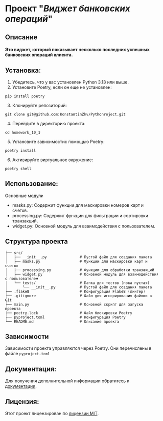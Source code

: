 # Проект "*Виджет банковских операций*"
 
## Описание
#### Это виджет, который показывает несколько последних успешных банковских операций клиента.


## Установка:
1. Убедитесь, что у вас установлен Python 3.13 или выше.
2. Установите Poetry, если он еще не установлен:
```
pip install poetry
```
3. Клонируйте репозиторий:
```
git clone git@github.com:KonstantinZkv/Pythonroject.git
```
4. Перейдите в директорию проекта:
```
cd homework_10_1
```
5. Установите зависимостис помощью Poetry:
```
poetry install
```
6. Активируйте виртуальное окружение:
```
poetry shell
```

## Использование:

Основные модули
* masks.py: Содержит функции для маскировки номеров карт и счетов.
* processing.py: Содержит функции для фильтрации и сортировки транзакций.
* widget.py: Основной модуль для взаимодействия с пользователем.


## Структура проекта

```
├── src/
│   ├── __init__.py               # Пустой файл для создания пакета
│   ├── masks.py                  # Функции для маскировки карт и счетов
│   ├── processing.py             # Функции для обработки транзакций
│   ├── widget.py                 # Основной модуль для взаимодействия с пользователем
│   └── tests/                    # Папка для тестов (пока пустая)
│       └── __init__.py           # Пустой файл для создания пакета
├── .flake8                       # Конфигурация Flake8 (линтер)
├── .gitignore                    # Файл для игнорирования файлов в Git
├── main.py                       # Основной скрипт для запуска проекта
├── poetry.lock                   # Файл блокировки Poetry
├── pyproject.toml                # Конфигурация Poetry
└── README.md                     # Описание проекта
```
## Зависимости
Зависимости проекта управляются через Poetry. Они перечислены в файле `pyproject.toml`

## Документация:
Для получения дополнительной информации обратитесь к [документации](docs/README.md).

## Лицензия:

Этот проект лицензирован по [лицензии MIT](LICENSE).
